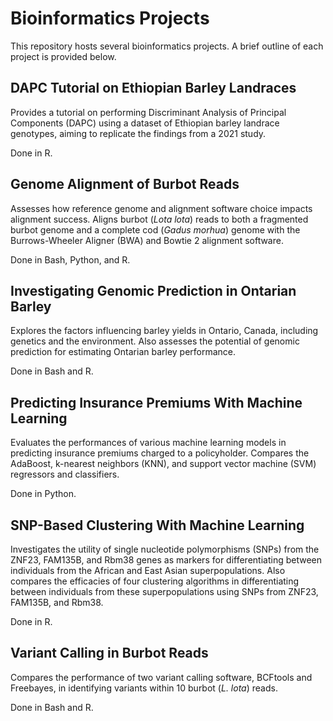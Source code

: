 # Bioinformatics Projects

This repository hosts several bioinformatics projects. A brief outline of each project is provided below.

## DAPC Tutorial on Ethiopian Barley Landraces

Provides a tutorial on performing Discriminant Analysis of Principal Components (DAPC) using a dataset of Ethiopian barley landrace genotypes, aiming to replicate the findings from a 2021 study.

Done in R.

## Genome Alignment of Burbot Reads

Assesses how reference genome and alignment software choice impacts alignment success. Aligns burbot (<em>Lota lota</em>) reads to both a fragmented burbot genome and a complete cod (<em>Gadus morhua</em>) genome with the Burrows-Wheeler Aligner (BWA) and Bowtie 2 alignment software.

Done in Bash, Python, and R.

## Investigating Genomic Prediction in Ontarian Barley

Explores the factors influencing barley yields in Ontario, Canada, including genetics and the environment. Also assesses the potential of genomic prediction for estimating Ontarian barley performance.

Done in Bash and R.

## Predicting Insurance Premiums With Machine Learning

Evaluates the performances of various machine learning models in predicting insurance premiums charged to a policyholder. Compares the AdaBoost, k-nearest neighbors (KNN), and support vector machine (SVM) regressors and classifiers.

Done in Python.

## SNP-Based Clustering With Machine Learning

Investigates the utility of single nucleotide polymorphisms (SNPs) from the ZNF23, FAM135B, and Rbm38 genes as markers for differentiating between individuals from the African and East Asian superpopulations. Also compares the efficacies of four clustering algorithms in differentiating between individuals from these superpopulations using SNPs from ZNF23, FAM135B, and Rbm38.

Done in R.

## Variant Calling in Burbot Reads

Compares the performance of two variant calling software, BCFtools and Freebayes, in identifying variants within 10 burbot (<em>L. lota</em>) reads.

Done in Bash and R.